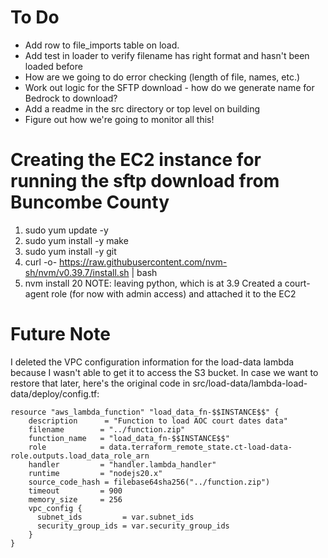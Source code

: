 # To Do
- Add row to file_imports table on load.
- Add test in loader to verify filename has right format and hasn't been loaded before
- How are we going to do error checking (length of file, names, etc.)
- Work out logic for the SFTP download - how do we generate name for Bedrock to download?
- Add a readme in the src directory or top level on building
- Figure out how we're going to monitor all this!


# Creating the EC2 instance for running the sftp download from Buncombe County

1. sudo yum update -y
2. sudo yum install -y make
3. sudo yum install -y git
4. curl -o- https://raw.githubusercontent.com/nvm-sh/nvm/v0.39.7/install.sh | bash
5. nvm install 20
NOTE: leaving python, which is at 3.9
Created a court-agent role (for now with admin access) and attached it to the EC2

# Future Note
I deleted the VPC configuration information for the load-data lambda because I wasn't able to get it to access the S3 bucket. In case we want to restore that later, here's the original code in src/load-data/lambda-load-data/deploy/config.tf:
```
resource "aws_lambda_function" "load_data_fn-$$INSTANCE$$" {
    description      = "Function to load AOC court dates data" 
    filename        = "../function.zip"
    function_name   = "load_data_fn-$$INSTANCE$$"
    role            = data.terraform_remote_state.ct-load-data-role.outputs.load_data_role_arn
    handler         = "handler.lambda_handler"
    runtime         = "nodejs20.x"
    source_code_hash = filebase64sha256("../function.zip")
    timeout         = 900
    memory_size     = 256
    vpc_config {
      subnet_ids         = var.subnet_ids
      security_group_ids = var.security_group_ids
    }
}
```


